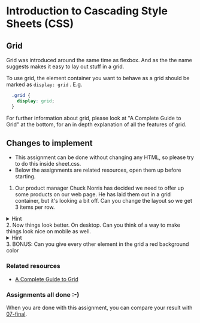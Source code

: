 # Introduction to Cascading Style Sheets (CSS)

## Grid
Grid was introduced around the same time as flexbox. And as the the name suggests makes it easy to lay out stuff in a grid.

To use grid, the element container you want to behave as a grid should be marked as `display: grid` .
E.g. 

```css
  .grid {
    display: grid;
  }
```

For further information about grid, please look at "A Complete Guide to Grid" at the bottom, for an in depth explanation of all the features of grid.

## Changes to implement
* This assignment can be done without changing any HTML, so please try to do this inside sheet.css.
* Below the assignments are related resources, open them up before starting.

1. Our product manager Chuck Norris has decided we need to offer up some products on our web page. 
He has laid them out in a grid container, but it's looking a bit off. Can you change the layout so we get 3 items per row.
<details>
  <summary>Hint</summary>
  Use template columns
</details>
2. Now things look better. On desktop. Can you think of a way to make things look nice on mobile as well.
<details>
  <summary>Hint</summary>
  You guessed it media queries to the rescue again!
</details>
3. BONUS: Can you give every other element in the grid a red background color

### Related resources
* [A Complete Guide to Grid](https://css-tricks.com/snippets/css/complete-guide-grid/)

### Assignments all done :-)
When you are done with this assignment, you can compare your result with [07-final](https://github.com/Sonat-Consulting/fagdag-css-intro101/tree/main/assignments/07-final).


